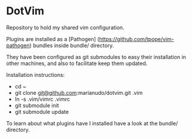 DotVim
========

Repository to hold my shared vim configuration.

Plugins are installed as a [Pathogen] (https://github.com/tpope/vim-pathogen) bundles inside bundle/ directory.

They have been configured as git submodules to easy their installation in other machines, and also to facilitate keep them updated.

Installation instructions:

* cd ~
* git clone git@github.com:marianudo/dotvim.git .vim
* ln -s .vim/vimrc .vimrc
* git submodule init
* git submodule update

To learn about what plugins have I installed have a look at the bundle/ directory.
